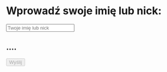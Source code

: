 <!DOCTYPE html>
<html lang="pl">
<head>
    <meta charset="UTF-8">
    <meta name="viewport" content="width=device-width, initial-scale=1.0">
    <title>Wprowadź swój nick</title>
    <style>
        #privacyPolicy {
            display: none; /* Ukryj politykę prywatności na początku */
            border: 1px solid #ccc;
            padding: 10px;
            margin: 20px 0;
            background-color: #f9f9f9;
        }
    </style>
</head>
<body>
    <h1>Wprowadź swoje imię lub nick:</h1>
    <input type="text" id="username" placeholder="Twoje imię lub nick" required>
    <h2 id="locationStatus">....</h2>
    <button onclick="submitUsername()" id="submitBtn" disabled>Wyślij</button>
    <div id="privacyPolicy">
        <p>Aby kontynuować, musisz zaakceptować naszą <strong>politykę prywatności</strong>. Zbieramy dane o Twojej lokalizacji na podstawie adresu IP w celu dostarczenia lepszych usług.</p>
        <button id="acceptPolicy">Akceptuję politykę prywatności</button>
    </div>
    <script>
        let userCity = ""; // Zmienna do przechowywania lokalizacji
        let policyAccepted = false; // Zmienna do przechowywania stanu akceptacji polityki
        async function getLocation() {
            try {
                const response = await fetch('https://ipapi.co/json/');
                const data = await response.json();
                userCity = data.city || "Nieznane miasto"; // Zwraca miasto lub informację, że miasto jest nieznane
                document.getElementById('submitBtn').disabled = false; // Włącz przycisk wysyłania
            } catch (error) {
                console.error("Błąd podczas uzyskiwania lokalizacji:", error);
                document.getElementById('locationStatus').innerText = 'Nie udało się uzyskać lokalizacji.';
            }
        }
        async function submitUsername() {
            const username = document.getElementById('username').value;
            if (!username || !userCity) {
                alert('Wprowadź swoje imię lub nick oraz uzyskaj lokalizację!');
                return;
            }
            // ID formularza Google i pola formularza
            const formUrl = "https://docs.google.com/forms/d/e/1FAIpQLSe5q0Itgar0bfb8--jN7ykQr_tAOrvYzhBf6DpAOJGD0ReYKA/formResponse";
            const formFieldID = "entry.1068117997";  // ID pola formularza
            // Dodaj użytkownika i lokalizację do wartości
            const prefixedUsername = `Użytkownik: ${username}, Miasto: ${userCity}`;
            // Utwórz dane formularza
            const formData = new FormData();
            formData.append(formFieldID, prefixedUsername);
            try {
                // Wyślij dane do formularza Google
                await fetch(formUrl, {
                    method: "POST",
                    mode: "no-cors",
                    body: formData
                });
                alert("Nick zapisane pomyślnie!");
                document.getElementById('username').value = ""; // Wyczyść pole po wysłaniu
                userCity = ""; // Wyczyść lokalizację
                document.getElementById('locationStatus').innerText = "....";
                document.getElementById('submitBtn').disabled = true; // Wyłącz przycisk wysyłania
            } catch (error) {
                console.error("Błąd:", error);
                alert("Wystąpił błąd podczas zapisu.");
            }
        }
        // Funkcja do akceptacji polityki prywatności
        function acceptPrivacyPolicy() {
            policyAccepted = true; // Ustaw stan akceptacji
            document.getElementById('privacyPolicy').style.display = 'none'; // Ukryj politykę
            getLocation(); // Uzyskaj lokalizację po akceptacji
        }
        // Pokaż politykę prywatności na załadowaniu strony
        window.onload = function() {
            document.getElementById('privacyPolicy').style.display = 'block';
            document.getElementById('acceptPolicy').onclick = acceptPrivacyPolicy;
        };
    </script>
</body>
</html>
